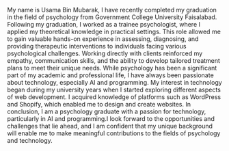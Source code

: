 My name is Usama Bin Mubarak, I have recently completed my graduation in the field of psychology from Government College University Faisalabad. Following my graduation, I worked as a trainee psychologist, where I applied my theoretical knowledge in practical settings. This role allowed me to gain valuable hands-on experience in assessing, diagnosing, and providing therapeutic interventions to individuals facing various psychological challenges. Working directly with clients reinforced my empathy, communication skills, and the ability to develop tailored treatment plans to meet their unique needs.
While psychology has been a significant part of my academic and professional life, I have always been passionate about technology, especially AI and programming. My interest in technology began during my university years when I started exploring different aspects of web development. I acquired knowledge of platforms such as WordPress and Shopify, which enabled me to design and create websites.
In conclusion, I am a psychology graduate with a passion for technology, particularly in AI and programming.I look forward to the opportunities and challenges that lie ahead, and I am confident that my unique background will enable me to make meaningful contributions to the fields of psychology and technology.
 
